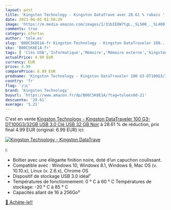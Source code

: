 ```yaml
---
layout: post
title: 'Kingston Technology - Kingston DataTrave avec 28.61 % rabais '
date: 2021-06-05 01:50:29
image: 'https://m.media-amazon.com/images/I/31bIEDW7tgL._SL500_._SL400_.jpg'
comments: true
category: ofertas
author: 'tole.es'
slug: 'B00C5K8E1A-fr Kingston Technology - Kingston DataTraveler 100...'
sku: 'B00C5K8E1A-fr'
tags: [ 'Clés USB','Informatique','Mémoire','Mémoire externe','kingston technology', ]
actualPrice: 4.99 EUR
currency: EUR
price: 4.99
comparePrice: 6.99 EUR
prodname: 'Kingston Technology - Kingston DataTraveler 100 G3-DT100G3/32GB USB 3.0 Clé USB   32 GB  Noir'
country: 'fr'
flag: '🇫🇷'
brand: 'Kingston Technology'
buyurl: 'https://www.amazon.fr/dp/B00C5K8E1A/?tag=tolees0d-21'
descuento: '28.61'
average: '5.21'
---
```


C'est en vente [Kingston Technology - Kingston DataTraveler 100 G3-DT100G3/32GB USB 3.0 Clé USB   32 GB  Noir](https://www.amazon.fr/dp/B00C5K8E1A/?tag=tolees0d-21)  à  28.61 % de réduction, prix final  4.99 EUR (original: 6.99 EUR) ici:

[![Kingston Technology - Kingston DataTrave](https://m.media-amazon.com/images/I/31bIEDW7tgL._SL500_._SL400_.jpg)](https://www.amazon.fr/dp/B00C5K8E1A/?tag=tolees0d-21)

ℹ️:

- Boîtier avec une élégante finition noire, doté d’un capuchon coulissant.
- Compatible avec : Windows 10, Windows 8.1, Windows 8, Mac OS (v. 10.10.x), Linux (v. 2.6.x), Chrome OS
- Dispositif de stockage USB 3.0 idéal¹
- Températures de fonctionnement: 0 ° C à 60 ° C Températures de stockage: -20 ° C à 85 ° C
- Capacités allant de 16 à 256Go²

[🛒 Achète-le!!](https://www.amazon.fr/dp/B00C5K8E1A/?tag=tolees0d-21)
